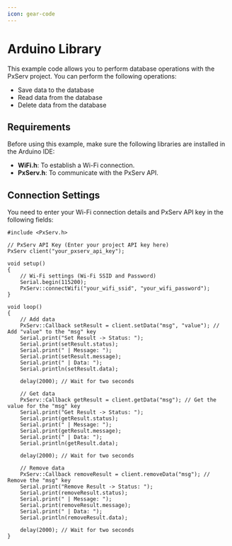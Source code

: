 ```yaml
---
icon: gear-code
---
```


# Arduino Library

This example code allows you to perform database operations with the PxServ project. You can perform the following operations:

* Save data to the database
* Read data from the database
* Delete data from the database

## Requirements

Before using this example, make sure the following libraries are installed in the Arduino IDE:

* **WiFi.h**: To establish a Wi-Fi connection.
* **PxServ.h**: To communicate with the PxServ API.

## Connection Settings

You need to enter your Wi-Fi connection details and PxServ API key in the following fields:

```arduino
#include <PxServ.h>

// PxServ API Key (Enter your project API key here)
PxServ client("your_pxserv_api_key");

void setup()
{
    // Wi-Fi settings (Wi-Fi SSID and Password)
    Serial.begin(115200);
    PxServ::connectWifi("your_wifi_ssid", "your_wifi_password");
}

void loop()
{
    // Add data
    PxServ::Callback setResult = client.setData("msg", "value"); // Add "value" to the "msg" key
    Serial.print("Set Result -> Status: ");
    Serial.print(setResult.status);
    Serial.print(" | Message: ");
    Serial.print(setResult.message);
    Serial.print(" | Data: ");
    Serial.println(setResult.data);

    delay(2000); // Wait for two seconds

    // Get data
    PxServ::Callback getResult = client.getData("msg"); // Get the value for the "msg" key
    Serial.print("Get Result -> Status: ");
    Serial.print(getResult.status);
    Serial.print(" | Message: ");
    Serial.print(getResult.message);
    Serial.print(" | Data: ");
    Serial.println(getResult.data);

    delay(2000); // Wait for two seconds

    // Remove data
    PxServ::Callback removeResult = client.removeData("msg"); // Remove the "msg" key
    Serial.print("Remove Result -> Status: ");
    Serial.print(removeResult.status);
    Serial.print(" | Message: ");
    Serial.print(removeResult.message);
    Serial.print(" | Data: ");
    Serial.println(removeResult.data);

    delay(2000); // Wait for two seconds
}
```
